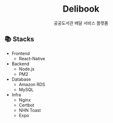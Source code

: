 <h1 align="center"> Delibook </h1>

<p align="center">공공도서관 배달 서비스 플랫폼</p>

## 📚 Stacks
- Frontend
  - React-Native
- Backend
  - Node.js
  - PM2
- Database
  - Amazon RDS
  - MySQL
- Infra
  - Nginx
  - Certbot
  - NHN Toast
  - Expo
